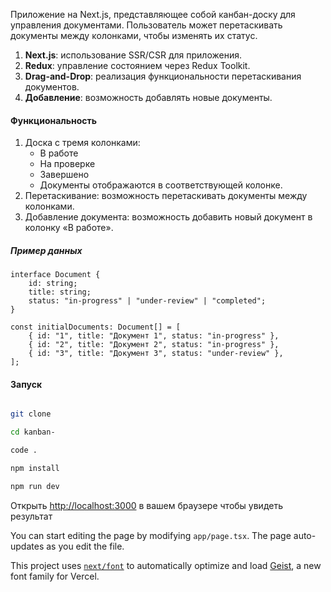 Приложение на Next.js, представляющее собой ĸанбан-досĸу для управления доĸументами. Пользователь может перетасĸивать доĸументы между ĸолонĸами, чтобы изменять их статус.

1. **Next.js**: использование SSR/CSR для приложения.
2. **Redux**: управление состоянием через Redux Toolkit.
3. **Drag-and-Drop**: реализация функциональности перетаскивания
   документов.
4. **Добавление**: возможность добавлять новые документы.

#### Функциональность

1. Доска с тремя колонками:
   - В работе
   - На проверке
   - Завершено
   - Документы отображаются в соответствующей колонке.
2. Перетаскивание: возможность перетаскивать документы между
   колонками.
3. Добавление документа: возможность добавить новый документ в
   колонку «В работе».

##### Пример данных

```
interface Document {
    id: string;
    title: string;
    status: "in-progress" | "under-review" | "completed";
}

const initialDocuments: Document[] = [
    { id: "1", title: "Документ 1", status: "in-progress" },
    { id: "2", title: "Документ 2", status: "in-progress" },
    { id: "3", title: "Документ 3", status: "under-review" },
];
```

#### Запуск

```bash

git clone

cd kanban-

code .

npm install

npm run dev

```

Открыть [http://localhost:3000](http://localhost:3000) в вашем браузере чтобы увидеть результат

You can start editing the page by modifying `app/page.tsx`. The page auto-updates as you edit the file.

This project uses [`next/font`](https://nextjs.org/docs/app/building-your-application/optimizing/fonts) to automatically optimize and load [Geist](https://vercel.com/font), a new font family for Vercel.
